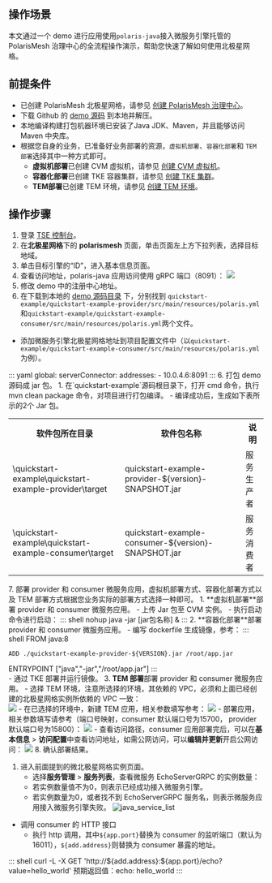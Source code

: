 ## 操作场景

本文通过一个 demo 进行应用使用`polaris-java`接入微服务引擎托管的 PolarisMesh 治理中心的全流程操作演示，帮助您快速了解如何使用北极星网格。

## 前提条件

- 已创建 PolarisMesh 北极星网格，请参见 [创建 PolarisMesh 治理中心](https://cloud.tencent.com/document/product/1364/65866)。
- 下载 Github 的 [demo 源码](https://github.com/polarismesh/polaris-java/tree/main/polaris-examples/quickstart-example) 到本地并解压。
- 本地编译构建打包机器环境已安装了Java JDK、Maven，并且能够访问 Maven 中央库。
- 根据您自身的业务，已准备好业务部署的资源，`虚拟机部署`、`容器化部署`和 `TEM 部署`选择其中一种方式即可。
  - **虚拟机部署**已创建 CVM 虚拟机，请参见 [创建 CVM 虚拟机](https://cloud.tencent.com/document/product/213/2936)。
  - **容器化部署**已创建 TKE 容器集群，请参见 [创建 TKE 集群](https://cloud.tencent.com/document/product/457/32189)。
  - **TEM部署**已创建 TEM 环境，请参见 [创建 TEM 环境](https://cloud.tencent.com/document/product/1371/53293)。

## 操作步骤

1. 登录 [TSE 控制台](https://console.cloud.tencent.com/tse)。
2. 在**北极星网格**下的 **polarismesh** 页面，单击页面左上方下拉列表，选择目标地域。
3. 单击目标引擎的“ID”，进入基本信息页面。
4. 查看访问地址，polaris-java 应用访问使用 gRPC 端口（8091）：
![](https://qcloudimg.tencent-cloud.cn/raw/e7dc5ac5f7c76a316ae68b667d8a365f.png)
5. 修改 demo 中的注册中心地址。
  1. 在下载到本地的 [demo 源码目录](https://github.com/polarismesh/polaris-java/tree/main/polaris-examples/quickstart-example) 下，分别找到
`quickstart-example/quickstart-example-provider/src/main/resources/polaris.yml`和`quickstart-example/quickstart-example-consumer/src/main/resources/polaris.yml`两个文件。
  - 添加微服务引擎北极星网格地址到项目配置文件中（以`quickstart-example/quickstart-example-consumer/src/main/resources/polaris.yml`为例）。
<dx-codeblock>
:::  yaml
global:
    serverConnector:
    addresses:
    - 10.0.4.6:8091
:::
</dx-codeblock> 
6. 打包 demo 源码成 jar 包。
  1. 在`quickstart-example`源码根目录下，打开 cmd 命令，执行 mvn clean package 命令，对项目进行打包编译。
  - 编译成功后，生成如下表所示的2个 Jar 包。
<table>
<tr>
<th>软件包所在目录</th>
<th>软件包名称</th>
<th>说明</th>
</tr>
<tr>
<td>\quickstart-example\quickstart-example-provider\target</td>
<td>quickstart-example-provider-${version}-SNAPSHOT.jar</td>
<td>服务生产者</td>
</tr>
<tr>
<td>\quickstart-example\quickstart-example-consumer\target</td>
<td>quickstart-example-consumer-${version}-SNAPSHOT.jar</td>
<td>服务消费者</td>
</tr>
</table>
7. 部署 provider 和 consumer 微服务应用，虚拟机部署方式、容器化部署方式以及 TEM 部署方式根据您业务实际的部署方式选择一种即可。
 1. **虚拟机部署**部署 provider 和 consumer 微服务应用。
    - 上传 Jar 包至 CVM 实例。
    - 执行启动命令进行启动：
<dx-codeblock>
:::  shell
     nohup java -jar [jar包名称] &
:::
</dx-codeblock>
  2. **容器化部署**部署 provider 和 consumer 微服务应用。
     - 编写 dockerfile 生成镜像，参考：
<dx-codeblock>
:::  shell
     FROM java:8
      
     
    ADD ./quickstart-example-provider-${VERSION}.jar /root/app.jar
         
ENTRYPOINT  ["java","-jar","/root/app.jar"]
:::
     </dx-codeblock>   
      - 通过 TKE 部署并运行镜像。
  3. **TEM 部署**部署 provider 和 consumer 微服务应用。
      - 选择 TEM 环境，注意所选择的环境，其依赖的 VPC，必须和上面已经创建的北极星网格实例所依赖的 VPC 一致：     
![](https://qcloudimg.tencent-cloud.cn/raw/f0d2eb2341c6d4f5ef327f8c105b9cc1.png)
      - 在已选择的环境中，新建 TEM 应用，相关参数填写参考：
![](https://qcloudimg.tencent-cloud.cn/raw/621a01eaa2dc6c3cd742eaa95a722c4e.png)
      - 部署应用，相关参数填写请参考（端口号映射，consumer 默认端口号为15700， provider 默认端口号为15800）：
![](https://qcloudimg.tencent-cloud.cn/raw/951d18d1fe7136c5b4efacc7609624d1.png)
      - 查看访问路径，consumer 应用部署完后，可以在**基本信息** > **访问配置**中查看访问地址，如需公网访问，可以**编辑并更新**开启公网访问：
![](https://qcloudimg.tencent-cloud.cn/raw/0aeabca6534b0c09dd8475a55b32fc8c.png)
8. 确认部署结果。
 1. 进入前面提到的微北极星网格实例页面。
    - 选择**服务管理** > **服务列表**，查看微服务 EchoServerGRPC 的实例数量：
    - 若实例数量值不为0，则表示已经成功接入微服务引擎。
    - 若实例数量为0，或者找不到 EchoServerGRPC 服务名，则表示微服务应用接入微服务引擎失败。
     ![java_service_list](https://qcloudimg.tencent-cloud.cn/raw/d4de0068cc995248ae0e3eabddce1c6c.png)
 - 调用 consumer 的 HTTP 接口
    - 执行 http 调用，其中`${app.port}`替换为 consumer 的监听端口（默认为16011），`${add.address}`则替换为 consumer 暴露的地址。
<dx-codeblock>
:::  shell
    curl -L -X GET 'http://${add.address}:${app.port}/echo?value=hello_world'
    预期返回值：echo: hello_world
:::
</dx-codeblock>   

